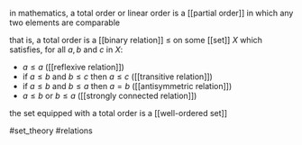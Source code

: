 in mathematics, a total order or linear order is a [[partial order]] in which any two elements are comparable

that is, a total order is a [[binary relation]] $\leq$ on some [[set]] $X$ which satisfies, for all $a,b$ and $c$ in $X$:
- $a\leq a$ ([[reflexive relation]])
- if $a\leq b$ and $b \leq c$ then $a \leq c$ ([[transitive relation]])
- if $a\leq b$ and $b \leq a$ then $a = b$ ([[antisymmetric relation]])
- $a\leq b$ or $b\leq a$ ([[strongly connected relation]])

the set equipped with a total order is a [[well-ordered set]]

#set_theory 
#relations
